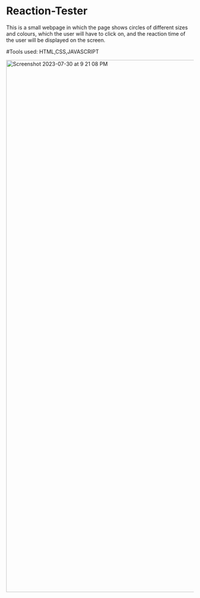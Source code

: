 # Reaction-Tester

This is a small webpage in which the page shows circles of different sizes and colours, which the user will have to click on, and the reaction time of the user will be displayed on the screen.

#Tools used: HTML,CSS,JAVASCRIPT 



<img width="1431" alt="Screenshot 2023-07-30 at 9 21 08 PM" src="https://github.com/tanishamohanta/Reaction-Tester/assets/83464341/fdb69f00-3d41-4c81-85dd-7938efa5461a">

